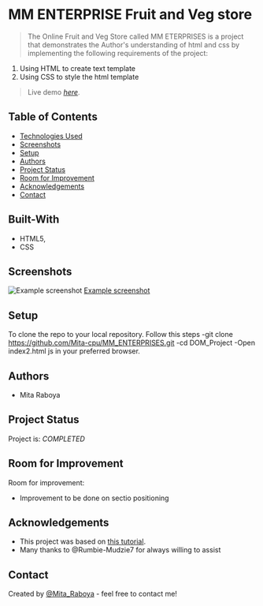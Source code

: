 # MM ENTERPRISE Fruit and Veg store
> The Online Fruit and Veg Store called MM ETERPRISES is a  project that demonstrates the Author's understanding of html and css  by implementing the following requirements of the project:

1. Using HTML to create text template
2. Using CSS to style the html template

> Live demo [_here_](https://raw.githack.com/Mita-cpu/MM_ENTERPRISES/master/index2.html).

## Table of Contents
* [Technologies Used](#Built-with)
* [Screenshots](#screenshots)
* [Setup](#setup)
* [Authors](#Autors)
* [Project Status](#project-status)
* [Room for Improvement](#room-for-improvement)
* [Acknowledgements](#acknowledgements)
* [Contact](#contact)

## Built-With
- HTML5,  
- CSS

## Screenshots
![Example screenshot](images/screen1.png)
[Example screenshot](images/screen2.png)



## Setup
To clone the repo to your local repository. Follow this steps
-git clone https://github.com/Mita-cpu/MM_ENTERPRISES.git
-cd DOM_Project
-Open index2.html js in your preferred browser.
## Authors
- Mita Raboya
## Project Status
Project is: _COMPLETED_ 

## Room for Improvement

Room for improvement:
- Improvement to be done on sectio positioning


## Acknowledgements
- This project was based on [this tutorial](https://www.theodinproject.com/paths/foundations/courses/foundations/lessons/dom-manipulation).
- Many thanks to @Rumbie-Mudzie7 for always willing to assist


## Contact
Created by [@Mita_Raboya](https://www.twitter.com/Mita_Raboya) - feel free to contact me!

